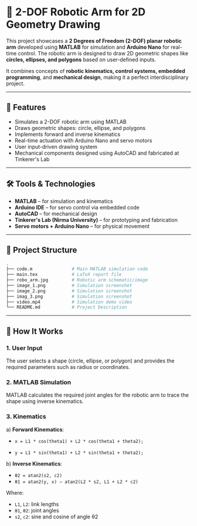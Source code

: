 # 🤖 2-DOF Robotic Arm for 2D Geometry Drawing

This project showcases a **2 Degrees of Freedom (2-DOF) planar robotic arm** developed using **MATLAB** for simulation and **Arduino Nano** for real-time control. The robotic arm is designed to draw 2D geometric shapes like **circles, ellipses, and polygons** based on user-defined inputs.

It combines concepts of **robotic kinematics, control systems, embedded programming**, and **mechanical design**, making it a perfect interdisciplinary project.

---

## 📌 Features

- Simulates a 2-DOF robotic arm using MATLAB  
- Draws geometric shapes: circle, ellipse, and polygons  
- Implements forward and inverse kinematics  
- Real-time actuation with Arduino Nano and servo motors  
- User input-driven drawing system  
- Mechanical components designed using AutoCAD and fabricated at Tinkerer's Lab  

---

## 🛠️ Tools & Technologies

- **MATLAB** – for simulation and kinematics  
- **Arduino IDE** – for servo control via embedded code  
- **AutoCAD** – for mechanical design  
- **Tinkerer's Lab (Nirma University)** – for prototyping and fabrication  
- **Servo motors + Arduino Nano** – for physical movement  

---

## 📁 Project Structure

```bash
.
├── code.m               # Main MATLAB simulation code
├── main.tex             # LaTeX report file
├── robo_arm.jpg         # Robotic arm schematic/image
├── image_1.png          # Simulation screenshot
├── image_2.png          # Simulation screenshot
├── imag_3.png           # Simulation screenshot
├── video.mp4            # Simulation demo video
└── README.md            # Project Description
```

---

## 🧠 How It Works

### 1. **User Input**
   The user selects a shape (circle, ellipse, or polygon) and provides the required parameters such as radius or coordinates.

### 2. **MATLAB Simulation**
   MATLAB calculates the required joint angles for the robotic arm to trace the shape using inverse kinematics.

### 3. **Kinematics**
   
   a) **Forward Kinematics**:
   
   - `x = L1 * cos(theta1) + L2 * cos(theta1 + theta2);`
   
   - `y = L1 * sin(theta1) + L2 * sin(theta1 + theta2);`

   b) **Inverse Kinematics**:
   
   - `θ2 = atan2(s2, c2)`  
   - `θ1 = atan2(y, x) − atan2(L2 * s2, L1 + L2 * c2)`

Where:
- `L1`, `L2`: link lengths
- `θ1`, `θ2`: joint angles
- `s2`, `c2`: sine and cosine of angle θ2
